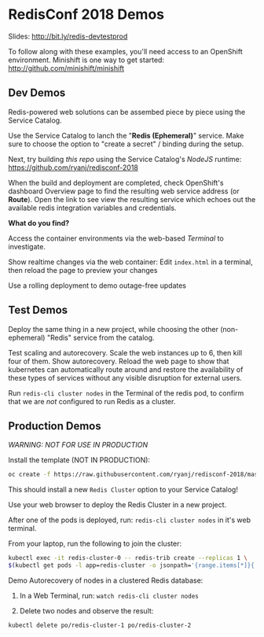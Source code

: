 # RedisConf 2018 Demos

Slides: http://bit.ly/redis-devtestprod

To follow along with these examples, you'll need access to an OpenShift environment. Minishift is one way to get started: http://github.com/minishift/minishift

## Dev Demos
Redis-powered web solutions can be assembed piece by piece using the Service Catalog.

Use the Service Catalog to lanch the "**Redis (Ephemeral)**" service. Make sure to choose the option to "create a secret" / binding during the setup. 

Next, try building *this repo* using the Service Catalog's *NodeJS* runtime: https://github.com/ryanj/redisconf-2018

When the build and deployment are completed, check OpenShift's dashboard Overview page to find the resulting web service address (or **Route**).  Open the link to see view the resulting service which echoes out the available redis integration variables and credentials.

**What do you find?**

Access the container environments via the web-based *Terminal* to investigate.

Show realtime changes via the web container: Edit `index.html` in a terminal, then reload the page to preview your changes

Use a rolling deployment to demo outage-free updates

## Test Demos

Deploy the same thing in a new project, while choosing the other (non-ephemeral) "Redis" service from the catalog.

Test scaling and autorecovery.  Scale the web instances up to 6, then kill four of them. Show autorecovery. Reload the web page to show that kubernetes can automatically route around and restore the availability of these types of services without any visible disruption for external users.

Run `redis-cli cluster nodes` in the Terminal of the redis pod, to confirm that we are *not* configured to run Redis as a cluster.

## Production Demos

*WARNING: NOT FOR USE IN PRODUCTION*

Install the template (NOT IN PRODUCTION):

```bash
oc create -f https://raw.githubusercontent.com/ryanj/redisconf-2018/master/redis-cluster-template.yml
```

This should install a new `Redis Cluster` option to your Service Catalog!

Use your web browser to deploy the Redis Cluster in a new project.

After one of the pods is deployed, run: `redis-cli cluster nodes` in it's web terminal.

From your laptop, run the following to join the cluster: 

```bash
kubectl exec -it redis-cluster-0 -- redis-trib create --replicas 1 \
$(kubectl get pods -l app=redis-cluster -o jsonpath='{range.items[*]}{.status.podIP}:6379 ')
```

Demo Autorecovery of nodes in a clustered Redis database:

1. In a Web Terminal, run: `watch redis-cli cluster nodes`

2. Delete two nodes and observe the result: 

```bash
kubectl delete po/redis-cluster-1 po/redis-cluster-2
```
